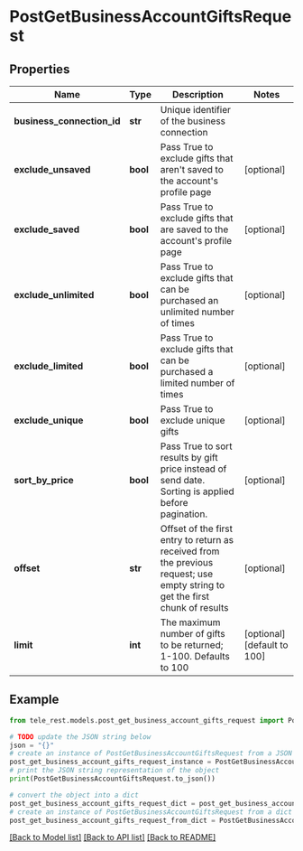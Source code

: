 # PostGetBusinessAccountGiftsRequest


## Properties

Name | Type | Description | Notes
------------ | ------------- | ------------- | -------------
**business_connection_id** | **str** | Unique identifier of the business connection | 
**exclude_unsaved** | **bool** | Pass True to exclude gifts that aren&#39;t saved to the account&#39;s profile page | [optional] 
**exclude_saved** | **bool** | Pass True to exclude gifts that are saved to the account&#39;s profile page | [optional] 
**exclude_unlimited** | **bool** | Pass True to exclude gifts that can be purchased an unlimited number of times | [optional] 
**exclude_limited** | **bool** | Pass True to exclude gifts that can be purchased a limited number of times | [optional] 
**exclude_unique** | **bool** | Pass True to exclude unique gifts | [optional] 
**sort_by_price** | **bool** | Pass True to sort results by gift price instead of send date. Sorting is applied before pagination. | [optional] 
**offset** | **str** | Offset of the first entry to return as received from the previous request; use empty string to get the first chunk of results | [optional] 
**limit** | **int** | The maximum number of gifts to be returned; 1-100. Defaults to 100 | [optional] [default to 100]

## Example

```python
from tele_rest.models.post_get_business_account_gifts_request import PostGetBusinessAccountGiftsRequest

# TODO update the JSON string below
json = "{}"
# create an instance of PostGetBusinessAccountGiftsRequest from a JSON string
post_get_business_account_gifts_request_instance = PostGetBusinessAccountGiftsRequest.from_json(json)
# print the JSON string representation of the object
print(PostGetBusinessAccountGiftsRequest.to_json())

# convert the object into a dict
post_get_business_account_gifts_request_dict = post_get_business_account_gifts_request_instance.to_dict()
# create an instance of PostGetBusinessAccountGiftsRequest from a dict
post_get_business_account_gifts_request_from_dict = PostGetBusinessAccountGiftsRequest.from_dict(post_get_business_account_gifts_request_dict)
```
[[Back to Model list]](../README.md#documentation-for-models) [[Back to API list]](../README.md#documentation-for-api-endpoints) [[Back to README]](../README.md)


